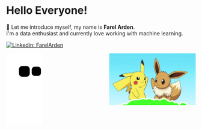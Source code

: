 # Hello Everyone! 
👋 Let me introduce myself, my name is **Farel Arden**.\
I'm a data enthusiast and currently love working with machine learning.

[![Linkedin: FarelArden](https://img.shields.io/badge/-FarelArden-blue?style=flat-square&logo=Linkedin&logoColor=white&link=https://www.linkedin.com/in/farel-arden/)](https://www.linkedin.com/in/farel-arden/)


<img align='right' src="https://github.com/farelarden/farelarden/blob/main/200611-EN-GIF-GIFs-Rule.gif" width="230">

 
<p align="left">
<a href="https://github.com/farelarden">
<!--   <img height="180em" src="https://github-readme-stats-eight-theta.vercel.app/api?username=farelarden&show_icons=true&theme=algolia&include_all_commits=true&count_private=true"/>
  <img height="180em" src="https://github-readme-stats-eight-theta.vercel.app/api/top-langs/?username=farelarden&layout=compact&langs_count=8&theme=algolia"/> -->
</a>
</p>

 ![Snake animation](https://github.com/rafaballerini/rafaballerini/blob/output/github-contribution-grid-snake.svg)
<!-- You can contact me through:

* Email: farelarden13@gmail.com
* [Kaggle](https://www.kaggle.com/farelarden)
 -->


<!--
**farelarden/farelarden** is a ✨ _special_ ✨ repository because its `README.md` (this file) appears on your GitHub profile.

Here are some ideas to get you started:

- 🔭 I’m currently working on ...
- 🌱 I’m currently learning ...
- 👯 I’m looking to collaborate on ...
- 🤔 I’m looking for help with ...
- 💬 Ask me about ...
- 📫 How to reach me: ...
- 😄 Pronouns: ...
- ⚡ Fun fact: ...
-->
